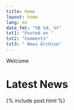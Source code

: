 ```yaml
---
title: Home
layout: home
lang: en
date_fmt: "%B %d, %Y"
txt1: "Posted on "
txt2: "Comments"
txt3: " News Archive"
---
```

Welcome

# Latest News

{% include post.html %}
